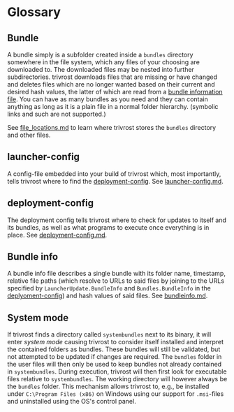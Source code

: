 # Glossary

## Bundle
A bundle simply is a subfolder created inside a `bundles` directory somewhere in the file system, which any files of your choosing are downloaded to. The downloaded files may be nested into further subdirectories. trivrost downloads files that are missing or have changed and deletes files which are no longer wanted based on their current and desired hash values, the latter of which are read from a [bundle information file](#bundle-info). You can have as many bundles as you need and they can contain anything as long as it is a plain file in a normal folder hierarchy. (symbolic links and such are not supported.)

See [file_locations.md](file_locations.md) to learn where trivrost stores the `bundles` directory and other files.

## launcher-config
A config-file embedded into your build of trivrost which, most importantly, tells trivrost where to find the [deployment-config](#deployment-config). See [launcher-config.md](launcher-config.md).

## deployment-config
The deployment config tells trivrost where to check for updates to itself and its bundles, as well as what programs to execute once everything is in place. See [deployment-config.md](deployment-config.md).

## Bundle info
A bundle info file describes a single bundle with its folder name, timestamp, relative file paths (which resolve to URLs to said files by joining to the URLs specified by `LauncherUpdate.BundleInfo` and `Bundles.BundleInfo` in the [deplyoment-config](#deployment-config)) and hash values of said files. See [bundleinfo.md](bundleinfo.md).

## System mode
If trivrost finds a directory called `systembundles` next to its binary, it will enter *system mode* causing trivrost to consider itself installed and interpret the contained folders as bundles. These bundles will still be validated, but not attempted to be updated if changes are required. The `bundles` folder in the user files will then only be used to keep bundles not already contained in `systembundles`. During execution, trivrost will then first look for executable files relative to `systembundles`. The working directory will however always be the `bundles` folder. This mechanism allows trivrost to, e.g., be installed under `C:\Program Files (x86)` on Windows using our support for `.msi`-files and uninstalled using the OS's control panel.
